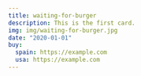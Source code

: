 ```yaml
---
title: waiting-for-burger
description: This is the first card.
img: img/waiting-for-burger.jpg
date: "2020-01-01"
buy:
  spain: https://example.com
  usa: https://example.com
---
```

